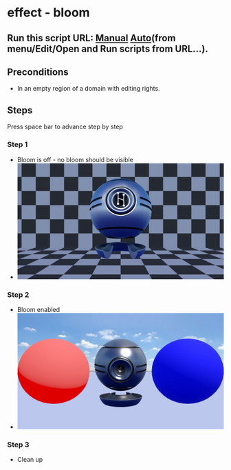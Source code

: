 # effect - bloom
## Run this script URL: [Manual](./test.js?raw=true)   [Auto](./testAuto.js?raw=true)(from menu/Edit/Open and Run scripts from URL...).

## Preconditions
- In an empty region of a domain with editing rights.

## Steps
Press space bar to advance step by step

### Step 1
- Bloom is off - no bloom should be visible
- ![](./ExpectedImage_00000.png)
### Step 2
- Bloom enabled
- ![](./ExpectedImage_00001.png)
### Step 3
- Clean up
